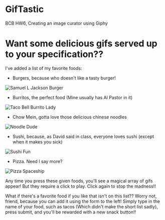 # GifTastic
BCB HW6, Creating an image curator using Giphy

# Want some delicious gifs served up to your specification??

I've added a list of my favorite foods:

* Burgers, because who doesn't like a tasty burger!

![Samuel L Jackson Burger](https://media.giphy.com/media/3otPoz2V9lPlSH9pde/giphy.gif)

* Burritos, the perfect food (Mine usually has Al Pastor in it)

![Taco Bell Burrito Lady](https://media2.giphy.com/media/HqExakjRbi7zG/giphy.gif)

* Chow Mein, gotta love those delicious chinese noodles

![Noodle Dude](https://media3.giphy.com/media/gjvuIhO73q8dW/giphy.gif)

* Sushi, because, as David said in class, everyone loves sushi (except when it makes you sick)

![Sushi Fun](https://media0.giphy.com/media/lAqo6CnBmEeTS/200.gif)

* Pizza.  Need I say more?

![Pizza Spaceship](https://media3.giphy.com/media/3oEdv62rCO3hBmvQUo/giphy.gif)

Any time you press these given foods, you'll see a magical array of gifs appear!  But they require a click to play.  Click again to stop the madness!!

What if there's a favorite food if you like that isn't on this list??  Worry not, friend, because you can add it using the form to the left!  Simply type in the name of your food, such as tacos (Which didn't make the short list sadly), press submit, and you'll be rewarded with a new snack button!!
